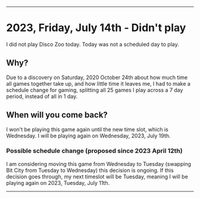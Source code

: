 
***

# 2023, Friday, July 14th - Didn't play

I did not play Disco Zoo today. Today was not a scheduled day to play.

## Why?

Due to a discovery on Saturday, 2020 October 24th about how much time all games together take up, and how little time it leaves me, I had to make a schedule change for gaming, splitting all 25 games I play across a 7 day period, instead of all in 1 day.

## When will you come back?

I won't be playing this game again until the new time slot, which is Wednesday. I will be playing again on Wednesday, 2023, July 19th.

### Possible schedule change (proposed since 2023 April 12th)

I am considering moving this game from Wednesday to Tuesday (swapping Bit City from Tuesday to Wednesday) this decision is ongoing. If this decision goes through, my next timeslot will be Tuesday, meaning I will be playing again on 2023, Tuesday, July 11th.

***
